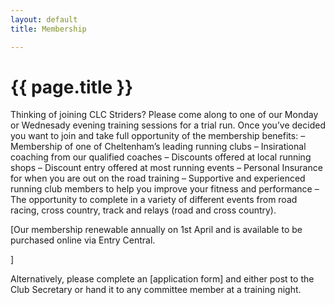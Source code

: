```yaml
---
layout: default
title: Membership

---
```


# {{ page.title }}
Thinking of joining CLC Striders? Please come along to one of our Monday or Wednesady evening training sessions for a trial run. Once you’ve decided you want to join and take full opportunity of the membership benefits:
– Membership of one of Cheltenham’s leading running clubs
– Insirational coaching from our qualified coaches
– Discounts offered at local running shops
– Discount entry offered at most running events
– Personal Insurance for when you are out on the road training
– Supportive and experienced running club members to help you improve your fitness and performance
– The opportunity to complete in a variety of different events from road racing, cross country, track and relays (road and cross country).


[Our membership renewable annually on 1st April and is available to be purchased online via Entry Central.

]

Alternatively, please complete an [application form] and either post to the Club Secretary or hand it to any committee member at a training night.
